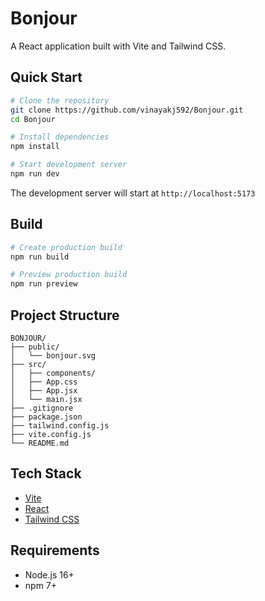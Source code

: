 # Bonjour

A React application built with Vite and Tailwind CSS.

## Quick Start

```bash
# Clone the repository
git clone https://github.com/vinayakj592/Bonjour.git
cd Bonjour

# Install dependencies
npm install

# Start development server
npm run dev
```

The development server will start at `http://localhost:5173`

## Build

```bash
# Create production build
npm run build

# Preview production build
npm run preview
```

## Project Structure
```
BONJOUR/
├── public/
│   └── bonjour.svg
├── src/
│   ├── components/
│   ├── App.css
│   ├── App.jsx
│   └── main.jsx
├── .gitignore
├── package.json
├── tailwind.config.js
├── vite.config.js
└── README.md
```

## Tech Stack
- [Vite](https://vitejs.dev/)
- [React](https://reactjs.org/)
- [Tailwind CSS](https://tailwindcss.com/)

## Requirements
- Node.js 16+
- npm 7+